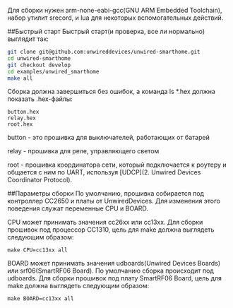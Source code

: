 Для сборки нужен arm-none-eabi-gcc(GNU ARM Embedded Toolchain), набор утилит srecord, и lua для некоторых вспомогательных действий.

##Быстрый старт
Быстрый старт(и проверка, все ли нормально) выглядит так:
```bash
git clone git@github.com:unwireddevices/unwired-smarthome.git
cd unwired-smarthome
git checkout develop
cd examples/unwired_smarthome
make all
```
Сборка должна завершиться без ошибок, а команда ls *.hex должна показать .hex-файлы:
```
button.hex
relay.hex
root.hex
```

button - это прошивка для выключателей, работающих от батарей

relay - прошивка для реле, управляющего светом

root - прошивка координатора сети, который подключается к роутеру и общается с ним по UART, используя [UDCP](2. Unwired Devices Coordinator Protocol).


##Параметры сборки
По умолчанию, прошивка собирается под контроллер СС2650 и платы от UnwiredDevices. Для изменения этого поведения служат переменные CPU и BOARD. 

CPU может принимать значения cc26xx или cc13xx. Для сборки прошивок под процессор СС1310, цель для make должна выглядеть следующим образом:

`make CPU=cc13xx all`

BOARD может принимать значения udboards(Unwired Devices Boards) или srf06(SmartRF06 Board). По умолчанию сборка происходит под udboards. Для сборки прошивок под плату SmartRF06 Board, цель для make должна выглядеть следующим образом:

`make BOARD=cc13xx all`

